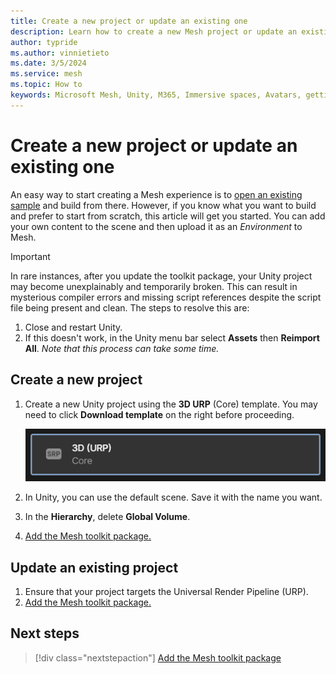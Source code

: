 ```yaml
---
title: Create a new project or update an existing one
description: Learn how to create a new Mesh project or update an existing one in Unity.
author: typride
ms.author: vinnietieto
ms.date: 3/5/2024
ms.service: mesh
ms.topic: How to
keywords: Microsoft Mesh, Unity, M365, Immersive spaces, Avatars, getting started, documentation, features
---
```


# Create a new project or update an existing one

An easy way to start creating a Mesh experience is to [open an existing sample](../getting-started/choose-your-journey.md) and build from there. However, if you know what you want to build and prefer to start from scratch, this article will get you started. You can add your own content to the scene and then upload it as an *Environment* to Mesh.

> [!IMPORTANT]
> In rare instances, after you update the toolkit package, your Unity project may become unexplainably and temporarily broken. This can result in mysterious compiler errors and missing script references despite the script file being present and clean. The steps to resolve this are:
> 1. Close and restart Unity.
> 1. If this doesn't work, in the Unity menu bar select **Assets** then **Reimport All**. *Note that this process can take some time.*

## Create a new project

1. Create a new Unity project using the **3D URP** (Core) template.  You may need to click **Download template** on the right before proceeding.

    ![A screenshot of the 3D URP Core template option when you create a new Unity project.](../../media/get-started-developing-mesh/image008.png)

1. In Unity, you can use the default scene. Save it with the name you want.

1. In the **Hierarchy**, delete **Global Volume**.

1. [Add the Mesh toolkit package.](add-the-mesh-toolkit-package.md)

## Update an existing project

1. Ensure that your project targets the Universal Render Pipeline (URP).
1. [Add the Mesh toolkit package.](add-the-mesh-toolkit-package.md)

## Next steps

> [!div class="nextstepaction"]
> [Add the Mesh toolkit package](add-the-mesh-toolkit-package.md)
